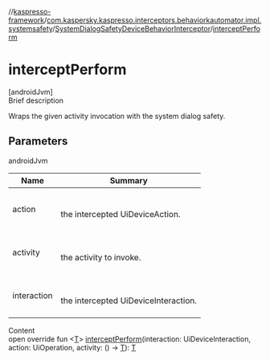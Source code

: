 //[kaspresso-framework](../../index.md)/[com.kaspersky.kaspresso.interceptors.behaviorkautomator.impl.systemsafety](../index.md)/[SystemDialogSafetyDeviceBehaviorInterceptor](index.md)/[interceptPerform](intercept-perform.md)



# interceptPerform  
[androidJvm]  
Brief description  


Wraps the given activity invocation with the system dialog safety.



## Parameters  
  
androidJvm  
  
|  Name|  Summary| 
|---|---|
| action| <br><br>the intercepted UiDeviceAction.<br><br>
| activity| <br><br>the activity to invoke.<br><br>
| interaction| <br><br>the intercepted UiDeviceInteraction.<br><br>
  
  
Content  
open override fun <[T](intercept-perform.md)> [interceptPerform](intercept-perform.md)(interaction: UiDeviceInteraction, action: UiOperation<UiDevice>, activity: () -> [T](intercept-perform.md)): [T](intercept-perform.md)  



